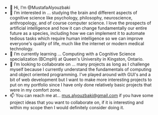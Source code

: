 - 👋 Hi, I’m @MustafaAlyouzbaki
- 👀 I’m interested in ...
      studying the brain and different aspects of cognitive science like psychology, philosophy, neuroscience, anthropology, and of course computer science. 
      I love the prospects of artificial intelligence and how it can change fundamentally our entire future as a species, including how we can implement it to
      automate tedious tasks which require human intelligence so we can improve everyone's quality of life, much like the internet or modern medical technology.
- 🌱 I’m currently learning ...
      Computing with a Cognitive Science specialization (BCmpH) at Queen's University in Kingston, Ontario.
- 💞️ I’m looking to collaborate on ...
      many projects as long as I challenge myself because I currently understand the fundamentals of computing and object oriented programming. I've played
      around with GUI's and a bit of web development but I want to make more interesting projects to put on my portfolio since I have only done relatively
      basic projects that were in my comfort zone.
- 📫 You can reach me at...
      mus.alyouzbaki@gmail.com if you have some project ideas that you want to collaborate on, if it is interesting and within my scope then I would definitely
      consider doing it.

<!---
MustafaAlyouzbaki/MustafaAlyouzbaki is a ✨ special ✨ repository because its `README.md` (this file) appears on your GitHub profile.
You can click the Preview link to take a look at your changes.
--->

